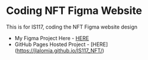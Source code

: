 # Coding NFT Figma Website
This is for IS117, coding the NFT Figma website design
* My Figma Project Here - [HERE](https://www.figma.com/design/vu99Wgi74PYrkDgitq8LSu/Julianna-Lalomia---Figma-Tutorial?t=tj1ae0klCpnItrm3-1)
* GitHub Pages Hosted Project - [HERE] (https://jlalomia.github.io/IS117_NFT/)